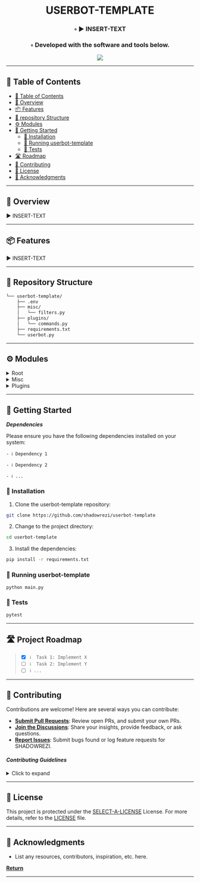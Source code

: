 <!---->

<div align="center">
    <h1>USERBOT-TEMPLATE</h1>
    <h3>◦ ► INSERT-TEXT</h3>
    <h3>◦ Developed with the software and tools below.</h3>
</div>

<p align="center">
  <a href="https://skillicons.dev">
    <img src=https://skillicons.dev/icons?i=py,git,github />
  </a>
</p>

---

## 📖 Table of Contents
- [📖 Table of Contents](#-table-of-contents)
- [📍 Overview](#-overview)
- [📦 Features](#-features)
- [📂 repository Structure](#-repository-structure)
- [⚙️ Modules](#modules)
- [🚀 Getting Started](#-getting-started)
    - [🔧 Installation](#-installation)
    - [🤖 Running userbot-template](#-running-userbot-template)
    - [🧪 Tests](#-tests)
- [🛣 Roadmap](#-roadmap)
- [🤝 Contributing](#-contributing)
- [📄 License](#-license)
- [👏 Acknowledgments](#-acknowledgments)

---


## 📍 Overview

► INSERT-TEXT

---

## 📦 Features

► INSERT-TEXT

---


## 📂 Repository Structure

```sh
└── userbot-template/
    ├── .env
    ├── misc/
    │   └── filters.py
    ├── plugins/
    │   └── commands.py
    ├── requirements.txt
    └── userbot.py

```

---


## ⚙️ Modules

<details closed><summary>Root</summary>

| File                                                                                          | Summary       |
| ---                                                                                           | ---           |
| [requirements.txt](https://github.com/shadowrezi/userbot-template/blob/main/requirements.txt) | ► INSERT-TEXT |
| [userbot.py](https://github.com/shadowrezi/userbot-template/blob/main/userbot.py)             | ► INSERT-TEXT |
| [.env](https://github.com/shadowrezi/userbot-template/blob/main/.env)                         | ► INSERT-TEXT |

</details>

<details closed><summary>Misc</summary>

| File                                                                                   | Summary       |
| ---                                                                                    | ---           |
| [filters.py](https://github.com/shadowrezi/userbot-template/blob/main/misc/filters.py) | ► INSERT-TEXT |

</details>

<details closed><summary>Plugins</summary>

| File                                                                                        | Summary       |
| ---                                                                                         | ---           |
| [commands.py](https://github.com/shadowrezi/userbot-template/blob/main/plugins/commands.py) | ► INSERT-TEXT |

</details>

---

## 🚀 Getting Started

***Dependencies***

Please ensure you have the following dependencies installed on your system:

`- ℹ️ Dependency 1`

`- ℹ️ Dependency 2`

`- ℹ️ ...`

### 🔧 Installation

1. Clone the userbot-template repository:
```sh
git clone https://github.com/shadowrezi/userbot-template
```

2. Change to the project directory:
```sh
cd userbot-template
```

3. Install the dependencies:
```sh
pip install -r requirements.txt
```

### 🤖 Running userbot-template

```sh
python main.py
```

### 🧪 Tests
```sh
pytest
```

---


## 🛣 Project Roadmap

> - [X] `ℹ️  Task 1: Implement X`
> - [ ] `ℹ️  Task 2: Implement Y`
> - [ ] `ℹ️ ...`


---

## 🤝 Contributing

Contributions are welcome! Here are several ways you can contribute:

- **[Submit Pull Requests](https://github.com/shadowrezi/userbot-template/blob/main/CONTRIBUTING.md)**: Review open PRs, and submit your own PRs.
- **[Join the Discussions](https://github.com/shadowrezi/userbot-template/discussions)**: Share your insights, provide feedback, or ask questions.
- **[Report Issues](https://github.com/shadowrezi/userbot-template/issues)**: Submit bugs found or log feature requests for SHADOWREZI.

#### *Contributing Guidelines*

<details closed>
<summary>Click to expand</summary>

1. **Fork the Repository**: Start by forking the project repository to your GitHub account.
2. **Clone Locally**: Clone the forked repository to your local machine using a Git client.
   ```sh
   git clone <your-forked-repo-url>
   ```
3. **Create a New Branch**: Always work on a new branch, giving it a descriptive name.
   ```sh
   git checkout -b new-feature-x
   ```
4. **Make Your Changes**: Develop and test your changes locally.
5. **Commit Your Changes**: Commit with a clear and concise message describing your updates.
   ```sh
   git commit -m 'Implemented new feature x.'
   ```
6. **Push to GitHub**: Push the changes to your forked repository.
   ```sh
   git push origin new-feature-x
   ```
7. **Submit a Pull Request**: Create a PR against the original project repository. Clearly describe the changes and their motivations.

Once your PR is reviewed and approved, it will be merged into the main branch.

</details>

---

## 📄 License


This project is protected under the [SELECT-A-LICENSE](https://choosealicense.com/licenses) License. For more details, refer to the [LICENSE](https://choosealicense.com/licenses/) file.

---

## 👏 Acknowledgments

- List any resources, contributors, inspiration, etc. here.

[**Return**](#Top)

---

